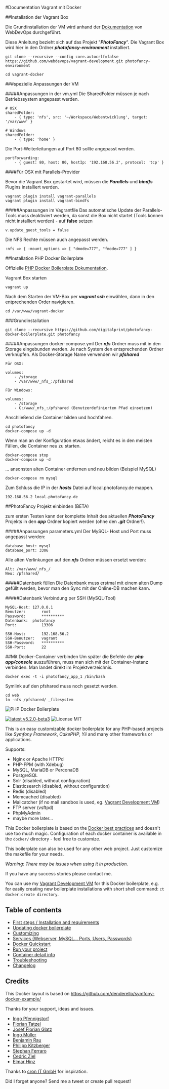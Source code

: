 #Documentation Vagrant mit Docker

##Installation der Vagrant Box

Die Grundinstallation der VM wird anhand der [Dokumentation](http://webdevops-documentation.readthedocs.io/projects/vagrant-docker-vm/en/ubuntu-16.04/content/gettingStarted/index.html#installation "Zur Dokumentation") von WebDevOps durchgeführt.

Diese Anleitung bezieht sich auf das Projekt "***PhotoFancy***".
Die Vagrant Box wird hier in den Ordner ***photofancy-environment*** installiert.

	git clone --recursive --config core.autocrlf=false https://github.com/webdevops/vagrant-development.git photofancy-environment
	
	cd vagrant-docker

###spezielle Anpassungen der VM

#####Anpassungen in der vm.yml
Die SharedFolder müssen je nach Betriebssystem angepasst werden.

	# OSX
	sharedFolder:
		- { type: 'nfs', src: '~/Workspace/Webentwicklung', target: '/var/www' }

	# Windows
	sharedFolder:
		- { type: 'home' }

Die Port-Weiterleitungen auf Port 80 sollte angepasst werden.

	portForwarding:
		- { guest: 80, host: 80, hostIp: '192.168.56.2', protocol: 'tcp' }

####Für OSX mit Parallels-Provider

Bevor die Vagrant Box gestartet wird, müssen die ***Parallels*** und 
***bindfs*** Plugins installiert werden.

	vagrant plugin install vagrant-parallels
	vagrant plugin install vagrant-bindfs

#####Anpassungen im Vagrantfile
Das automatische Update der Parallels-Tools muss deaktiviert werden, da sonst die Box nicht startet (Tools können nicht installiert werden) - auf **false** setzen

	v.update_guest_tools = false
	
Die NFS Rechte müssen auch angepasst werden.

	:nfs => { :mount_options => [ "dmode=777", "fmode=777" ] }
	
##Installation PHP Docker Boilerplate

Offizielle [PHP Docker Boilerplate Dokumentation](https://github.com/webdevops/php-docker-boilerplate "Zur offiziellen PHP Docker Boilerplate Dokumentation").

Vagrant Box starten

	vagrant up

Nach dem Starten der VM-Box per ***vagrant ssh*** einwählen, dann in den entprechenden Order navigieren.

	cd /var/www/vagrant-docker


###Grundinstallation

	git clone --recursive https://github.com/digitalprint/photofancy-docker-boilerplate.git photofancy

#####Anpassungen docker-compose.yml
Der ***nfs*** Ordner muss mit in den Storage eingebunden werden. Je nach System den entsprechenden Ordner verknüpfen. Als Docker-Storage Name verwenden wir ***pfshared***

	Für OSX:
	
	volumes:
		- /storage
		- /var/www/_nfs_:/pfshared
		
	Für Windows:

    volumes:
        - /storage
        - C:/www/_nfs_:/pfshared (Benutzerdefinierten Pfad einsetzen)
	
Anschließend die Container bilden und hochfahren.

    cd photofancy
	docker-compose up -d
	
Wenn man an der Konfiguration etwas ändert, reicht es in den meisten Fällen, die Container neu zu starten.

	docker-compose stop
	docker-compose up -d
	
... ansonsten alten Container entfernen und neu bilden (Beispiel MySQL)

	docker-compose rm mysql
	
Zum Schluss die IP in der ***hosts*** Datei auf local.photofancy.de mappen.

	192.168.56.2 local.photofancy.de
	

##PhotoFancy Projekt einbinden (BETA)

zum ersten Testen kann der komplette Inhalt des aktuellen ***PhotoFancy*** Projekts in den ***app*** Ordner kopiert werden (ohne den ***.git*** Ordner!).

#####Anpassungen parameters.yml
Der MySQL- Host und Port muss angepasst werden:

	database_host: mysql
	database_port: 3306

Alle alten Verlinkungen auf den ***nfs*** Ordner müssen ersetzt werden:

	Alt: /var/www/_nfs_/
	Neu: /pfshared/

#####Datenbank füllen
Die Datenbank muss erstmal mit einem alten Dump gefüllt werden, bevor man den Sync mit der Online-DB machen kann.

#####Datenbank Verbindung per SSH (MySQL-Tool)

	MySQL-Host:	127.0.0.1
	Benutzer:		root
	Password:		**********
	Datenbank:	photofancy
	Port:			13306
	
	SSH-Host:		192.168.56.2
	SSH-Benutzer:	vagrant
	SSH-Password:	**********
	SSH-Port:		22

##Mit Docker-Container verbinden
Um später die Befehle der ***php app/console*** auszuführen, muss man sich mit der Container-Instanz verbinden. Man landet direkt im Projektverzeichnis.

	docker exec -t -i photofancy_app_1 /bin/bash
	
Symlink auf den pfshared muss noch gesetzt werden.

	cd web
	ln -nfs /pfshared/ _filesystem
	
	
	


![PHP Docker Boilerplate](https://static.webdevops.io/php-docker-boilerplate.svg)

[![latest v5.2.0-beta3](https://img.shields.io/badge/latest-v5.2.0_beta3-green.svg?style=flat)](https://github.com/webdevops/php-docker-boilerplate/releases/tag/5.2.0-beta3)
![License MIT](https://img.shields.io/badge/license-MIT-blue.svg?style=flat)

This is an easy customizable docker boilerplate for any PHP-based projects like _Symfony Framework_, _CakePHP_, _Yii_ and many other frameworks or applications.

Supports:

- Nginx or Apache HTTPd
- PHP-FPM (with Xdebug)
- MySQL, MariaDB or PerconaDB
- PostgreSQL
- Solr (disabled, without configuration)
- Elasticsearch (disabled, without configuration)
- Redis (disabled)
- Memcached (disabled)
- Mailcatcher (if no mail sandbox is used, eg. [Vagrant Development VM](https://github.com/mblaschke/vagrant-development))
- FTP server (vsftpd)
- PhpMyAdmin
- maybe more later...

This Docker boilerplate is based on the [Docker best practices](https://docs.docker.com/articles/dockerfile_best-practices/) and doesn't use too much magic. Configuration of each docker container is available in the `docker/` directory - feel free to customize.

This boilerplate can also be used for any other web project. Just customize the makefile for your needs.

*Warning: There may be issues when using it in production.*

If you have any success stories please contact me.

You can use my [Vagrant Development VM](https://github.com/mblaschke/vagrant-development) for this Docker boilerplate, e.g. for easily creating new boilerplate installations with short shell command: `ct docker:create directory`.

## Table of contents

- [First steps / Installation and requirements](/documentation/INSTALL.md)
- [Updating docker boilerplate](/documentation/UPDATE.md)
- [Customizing](/documentation/CUSTOMIZE.md)
- [Services (Webserver, MySQL... Ports, Users, Passwords)](/documentation/SERVICES.md)
- [Docker Quickstart](/documentation/DOCKER-QUICKSTART.md)
- [Run your project](/documentation/DOCKER-STARTUP.md)
- [Container detail info](/documentation/DOCKER-INFO.md)
- [Troubleshooting](/documentation/TROUBLESHOOTING.md)
- [Changelog](/CHANGELOG.md)

## Credits

This Docker layout is based on https://github.com/denderello/symfony-docker-example/

Thanks for your support, ideas and issues.
- [Ingo Pfennigstorf](https://github.com/ipf)
- [Florian Tatzel](https://github.com/PanadeEdu)
- [Josef Florian Glatz](https://github.com/jousch)
- [Ingo Müller](https://github.com/IngoMueller)
- [Benjamin Rau](https://twitter.com/benjamin_rau)
- [Philipp Kitzberger](https://github.com/Kitzberger)
- [Stephan Ferraro](https://github.com/ferraro)
- [Cedric Ziel](https://github.com/cedricziel)
- [Elmar Hinz](https://github.com/elmar-hinz)


Thanks to [cron IT GmbH](http://www.cron.eu/) for inspiration.

Did I forget anyone? Send me a tweet or create pull request!
